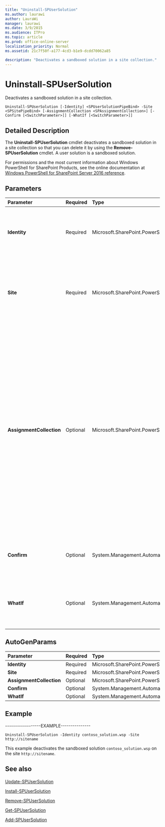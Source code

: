 ```yaml
---
title: "Uninstall-SPUserSolution"
ms.author: laurawi
author: LauraWi
manager: laurawi
ms.date: 3/9/2015
ms.audience: ITPro
ms.topic: article
ms.prod: office-online-server
localization_priority: Normal
ms.assetid: 21c7f50f-a177-4cd3-b1e9-dcdd70062a85

description: "Deactivates a sandboxed solution in a site collection."
---
```


# Uninstall-SPUserSolution

Deactivates a sandboxed solution in a site collection.
  
```
Uninstall-SPUserSolution [-Identity] <SPUserSolutionPipeBind> -Site <SPSitePipeBind> [-AssignmentCollection <SPAssignmentCollection>] [-Confirm [<SwitchParameter>]] [-WhatIf [<SwitchParameter>]]
```

## Detailed Description

The **Uninstall-SPUserSolution** cmdlet deactivates a sandboxed solution in a site collection so that you can delete it by using the **Remove-SPUserSolution** cmdlet. A user solution is a sandboxed solution. 
  
For permissions and the most current information about Windows PowerShell for SharePoint Products, see the online documentation at [Windows PowerShell for SharePoint Server 2016 reference](https://go.microsoft.com/fwlink/p/?LinkId=671715).
  
## Parameters

|**Parameter**|**Required**|**Type**|**Description**|
|:-----|:-----|:-----|:-----|
|**Identity** <br/> |Required  <br/> |Microsoft.SharePoint.PowerShell.SPUserSolutionPipeBind  <br/> |Specifies the sandboxed solution to deactivate.  <br/> The type must be a valid name of a sandboxed solution (for example, UserSolution1); or an instance of a valid **SPUserSolution** object.  <br/> |
|**Site** <br/> |Required  <br/> |Microsoft.SharePoint.PowerShell.SPSitePipeBind  <br/> |Deactivates the sandboxed solution for the specified site collection.  <br/> The type must be a valid GUID, in the form 12345678-90ab-cdef-1234-567890bcdefgh; a valid URL, in the form http://server_name; or an instance of a valid **SPSite** object.  <br/> |
|**AssignmentCollection** <br/> |Optional  <br/> |Microsoft.SharePoint.PowerShell.SPAssignmentCollection  <br/> |Manages objects for the purpose of proper disposal. Use of objects, such as **SPWeb** or **SPSite**, can use large amounts of memory and use of these objects in Windows PowerShell scripts requires proper memory management. Using the **SPAssignment** object, you can assign objects to a variable and dispose of the objects after they are needed to free up memory. When **SPWeb**, **SPSite**, or **SPSiteAdministration** objects are used, the objects are automatically disposed of if an assignment collection or the **Global** parameter is not used.  <br/> > [!NOTE]> When the **Global** parameter is used, all objects are contained in the global store. If objects are not immediately used, or disposed of by using the **Stop-SPAssignment** command, an out-of-memory scenario can occur.           |
|**Confirm** <br/> |Optional  <br/> |System.Management.Automation.SwitchParameter  <br/> |Prompts you for confirmation before executing the command. For more information, type the following command: **get-help about_commonparameters** <br/> |
|**WhatIf** <br/> |Optional  <br/> |System.Management.Automation.SwitchParameter  <br/> |Displays a message that describes the effect of the command instead of executing the command. For more information, type the following command: **get-help about_commonparameters** <br/> |
   
## AutoGenParams

|**Parameter**|**Required**|**Type**|**Description**|
|:-----|:-----|:-----|:-----|
|**Identity** <br/> |Required  <br/> |Microsoft.SharePoint.PowerShell.SPUserSolutionPipeBind  <br/> ||
|**Site** <br/> |Required  <br/> |Microsoft.SharePoint.PowerShell.SPSitePipeBind  <br/> ||
|**AssignmentCollection** <br/> |Optional  <br/> |Microsoft.SharePoint.PowerShell.SPAssignmentCollection  <br/> ||
|**Confirm** <br/> |Optional  <br/> |System.Management.Automation.SwitchParameter  <br/> ||
|**WhatIf** <br/> |Optional  <br/> |System.Management.Automation.SwitchParameter  <br/> ||
   
## Example

------------------EXAMPLE--------------- 
  
```
Uninstall-SPUserSolution -Identity contoso_solution.wsp -Site http://sitename
```

This example deactivates the sandboxed solution  `contoso_solution.wsp` on the site  `http://sitename`.
  
## See also

#### 

[Update-SPUserSolution](update-spusersolution.md)
  
[Install-SPUserSolution](install-spusersolution.md)
  
[Remove-SPUserSolution](remove-spusersolution.md)
  
[Get-SPUserSolution](get-spusersolution.md)
  
[Add-SPUserSolution](add-spusersolution.md)

